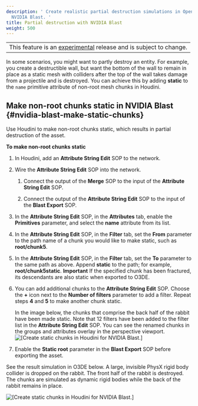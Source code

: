 ```yaml
---
description: ' Create realistic partial destruction simulations in Open 3D Engine with
  NVIDIA Blast. '
title: Partial destruction with NVIDIA Blast
weight: 500
---
```


|  |
| --- |
| This feature is an [experimental](/docs/userguide/ly-glos-chap#experimental) release and is subject to change\.  |

In some scenarios, you might want to partly destroy an entity\. For example, you create a destructible wall, but want the bottom of the wall to remain in place as a static mesh with colliders after the top of the wall takes damage from a projectile and is destroyed\. You can achieve this by adding **static** to the `name` primitive attribute of non\-root mesh chunks in Houdini\.

## Make non\-root chunks static in NVIDIA Blast {#nvidia-blast-make-static-chunks}

Use Houdini to make non\-root chunks static, which results in partial destruction of the asset\.

**To make non\-root chunks static**

1. In Houdini, add an **Attribute String Edit** SOP to the network\.

1. Wire the **Attribute String Edit** SOP into the network\.

   1. Connect the output of the **Merge** SOP to the input of the **Attribute String Edit** SOP\.

   1. Connect the output of the **Attribute String Edit** SOP to the input of the **Blast Export** SOP\.

1. In the **Attribute String Edit** SOP, in the **Attributes** tab, enable the **Primitives** parameter, and select the **name** attribute from its list\.

1. In the **Attribute String Edit** SOP, in the **Filter** tab, set the **From** parameter to the path name of a chunk you would like to make static, such as **root/chunk5**\.

1. In the **Attribute String Edit** SOP, in the **Filter** tab, set the **To** parameter to the same path as above\. Append **static** to the path; for example, **root/chunk5static**\.
**Important**
If the specified chunk has been fractured, its descendants are also static when exported to O3DE\.

1. You can add additional chunks to the **Attribute String Edit** SOP\. Choose the **\+** icon next to the **Number of filters** parameter to add a filter\. Repeat steps **4** and **5** to make another chunk static\.

   In the image below, the chunks that comprise the back half of the rabbit have been made static\. Note that 12 filters have been added to the filter list in the **Attribute String Edit** SOP\. You can see the renamed chunks in the groups and attributes overlay in the perspective viewport\.
![\[Create static chunks in Houdini for NVIDIA Blast.\]](/images/user-guide/physx/blast/ui-blast-houdini-static-chunks.png)

1. Enable the **Static root** parameter in the **Blast Export** SOP before exporting the asset\.

See the result simulation in O3DE below\. A large, invisible PhysX rigid body collider is dropped on the rabbit\. The front half of the rabbit is destroyed\. The chunks are simulated as dynamic rigid bodies while the back of the rabbit remains in place\.

![\[Create static chunks in Houdini for NVIDIA Blast.\]](/images/user-guide/physx/blast/anim-nvidia-blast-static-simulation.gif)